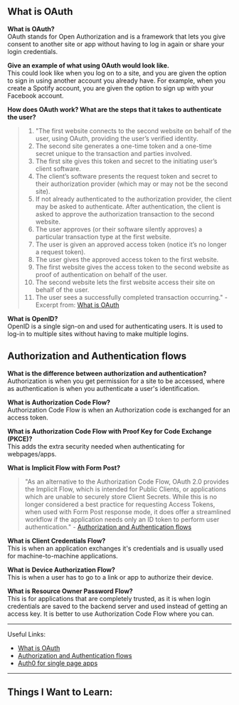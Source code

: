 ## What is OAuth

**What is OAuth?**  
OAuth stands for Open Authorization and is a framework that lets you give consent to another site or app without having to log in again or share your login credentials.

**Give an example of what using OAuth would look like.**  
This could look like when you log on to a site, and you are given the option to sign in using another account you already have. For example, when you create a Spotify account, you are given the option to sign up with your Facebook account.

**How does OAuth work? What are the steps that it takes to authenticate the user?**

> 1.  "The first website connects to the second website on behalf of the user, using OAuth, providing the user’s verified identity.
> 2.  The second site generates a one-time token and a one-time secret unique to the transaction and parties involved.
> 3.  The first site gives this token and secret to the initiating user’s client software.
> 4.  The client’s software presents the request token and secret to their authorization provider (which may or may not be the second site).
> 5.  If not already authenticated to the authorization provider, the client may be asked to authenticate. After authentication, the client is asked to approve the authorization transaction to the second website.
> 6.  The user approves (or their software silently approves) a particular transaction type at the first website.
> 7.  The user is given an approved access token (notice it’s no longer a request token).
> 8.  The user gives the approved access token to the first website.
> 9.  The first website gives the access token to the second website as proof of authentication on behalf of the user.
> 10. The second website lets the first website access their site on behalf of the user.
> 11. The user sees a successfully completed transaction occurring." - Excerpt from: [What is OAuth](https://www.csoonline.com/article/562635/what-is-oauth-how-the-open-authorization-framework-works.html)

**What is OpenID?**  
OpenID is a single sign-on and used for authenticating users. It is used to log-in to multiple sites without having to make multiple logins.

## Authorization and Authentication flows

**What is the difference between authorization and authentication?**  
Authorization is when you get permission for a site to be accessed, where as authentication is when you authenticate a user's identification.

**What is Authorization Code Flow?**  
Authorization Code Flow is when an Authorization code is exchanged for an access token.

**What is Authorization Code Flow with Proof Key for Code Exchange (PKCE)?**  
This adds the extra security needed when authenticating for webpages/apps.

**What is Implicit Flow with Form Post?**

> "As an alternative to the Authorization Code Flow, OAuth 2.0 provides the Implicit Flow, which is intended for Public Clients, or applications which are unable to securely store Client Secrets. While this is no longer considered a best practice for requesting Access Tokens, when used with Form Post response mode, it does offer a streamlined workflow if the application needs only an ID token to perform user authentication." - [Authorization and Authentication flows](https://auth0.com/docs/get-started/authentication-and-authorization-flow)

**What is Client Credentials Flow?**  
This is when an application exchanges it's credentials and is usually used for machine-to-machine applications.

**What is Device Authorization Flow?**  
This is when a user has to go to a link or app to authorize their device.

**What is Resource Owner Password Flow?**  
 This is for applications that are completely trusted, as it is when login credentials are saved to the backend server and used instead of getting an access key. It is better to use Authorization Code Flow where you can.

---

Useful Links:

- [What is OAuth](https://www.csoonline.com/article/562635/what-is-oauth-how-the-open-authorization-framework-works.html)
- [Authorization and Authentication flows](https://auth0.com/docs/get-started/authentication-and-authorization-flow)
- [Auth0 for single page apps](https://auth0.com/docs/libraries/auth0-react)

---

## Things I Want to Learn:
